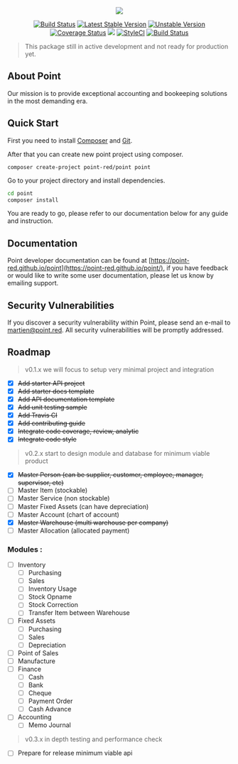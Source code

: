 <p align="center"><img src="https://point-red.github.io/point/_media/logo.svg"></p>

<p align="center">
<a href="https://travis-ci.org/point-red/point"><img src="https://travis-ci.org/point-red/point.svg" alt="Build Status"></a>
<a href="https://packagist.org/packages/point-red/point"><img src="https://poser.pugx.org/point-red/point/v/stable.svg" alt="Latest Stable Version"></a>
<a href="https://packagist.org/packages/point-red/point"><img src="https://poser.pugx.org/point-red/point/v/unstable.svg" alt="Unstable Version"></a>
<a href='https://coveralls.io/github/point-red/point?branch=master'><img src='https://coveralls.io/repos/github/point-red/point/badge.svg?branch=master' alt='Coverage Status' /></a>
<a class="badge-align" href="https://www.codacy.com/app/martiendt/point?utm_source=github.com&amp;utm_medium=referral&amp;utm_content=point-red/point&amp;utm_campaign=Badge_Grade"><img src="https://api.codacy.com/project/badge/Grade/0beb7ac9c0f04d7484b7159e45ae3414"/></a>
<a href="https://styleci.io/repos/108611909"><img src="https://styleci.io/repos/108611909/shield?branch=master" alt="StyleCI"></a>
<a href="https://circleci.com/gh/point-red/point/tree/master"><img src="https://circleci.com/gh/martiendt/tutorial.svg?style=svg" alt="Build Status"></a>
</p>

> This package still in active development and not ready for production yet.

## About Point

Our mission is to provide exceptional accounting and bookeeping solutions in the most demanding era. 

## Quick Start

First you need to install [Composer](https://getcomposer.org/doc/00-intro.md) and [Git](https://git-scm.com/).

After that you can create new point project using composer.

`composer create-project point-red/point point`

Go to your project directory and install dependencies.

```bash
cd point
composer install
```

You are ready to go, please refer to our documentation below for any guide and instruction.

## Documentation

Point developer documentation can be found at [https://point-red.github.io/point](https://point-red.github.io/point/), if you have feedback or would like to write some user documentation, please let us know by emailing support.

## Security Vulnerabilities

If you discover a security vulnerability within Point, please send an e-mail to martien@point.red. All security vulnerabilities will be promptly addressed.

## Roadmap

> v0.1.x we will focus to setup very minimal project and integration

- [x] ~~Add starter API project~~
- [x] ~~Add starter docs template~~
- [x] ~~Add API documentation template~~
- [x] ~~Add unit testing sample~~
- [x] ~~Add Travis CI~~
- [x] ~~Add contributing guide~~ 
- [x] ~~Integrate code coverage, review, analytic~~ 
- [x] ~~Integrate code style~~

> v0.2.x start to design module and database for minimum viable product
- [x] ~~Master Person (can be supplier, customer, employee, manager, supervisor, etc)~~
- [ ] Master Item (stockable)
- [ ] Master Service (non stockable)
- [ ] Master Fixed Assets (can have depreciation)
- [ ] Master Account (chart of account)
- [x] ~~Master Warehouse (multi warehouse per company)~~
- [ ] Master Allocation (allocated payment)

### Modules :
- [ ] Inventory
    - [ ] Purchasing
    - [ ] Sales
    - [ ] Inventory Usage
    - [ ] Stock Opname
    - [ ] Stock Correction
    - [ ] Transfer Item between Warehouse
- [ ] Fixed Assets
    - [ ] Purchasing
    - [ ] Sales
    - [ ] Depreciation
- [ ] Point of Sales
- [ ] Manufacture
- [ ] Finance
    - [ ] Cash
    - [ ] Bank
    - [ ] Cheque
    - [ ] Payment Order
    - [ ] Cash Advance
- [ ] Accounting
    - [ ] Memo Journal
     
> v0.3.x in depth testing and performance check
- [ ] Prepare for release minimum viable api
